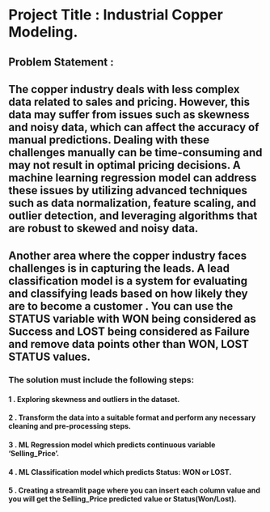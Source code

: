 # Project Title : Industrial Copper Modeling. 

## Problem Statement :
## The copper industry deals with less complex data related to sales and pricing. However, this data may suffer from issues such as skewness and noisy data, which can affect the accuracy of manual predictions. Dealing with these challenges manually can be time-consuming and may not result in optimal pricing decisions. A machine learning regression model can address these issues by utilizing advanced techniques such as data normalization, feature scaling, and outlier detection, and leveraging algorithms that are robust to skewed and noisy data. 
## Another area where the copper industry faces challenges is in capturing the leads. A lead classification model is a system for evaluating and classifying leads based on how likely they are to become a customer . You can use the STATUS variable with WON being considered as Success and LOST being considered as Failure and remove data points other than WON, LOST STATUS values.

### The solution must include the following steps:
#### 1 . Exploring skewness and outliers in the dataset.
#### 2 . Transform the data into a suitable format and perform any necessary cleaning and pre-processing steps.
#### 3 . ML Regression model which predicts continuous variable ‘Selling_Price’.
#### 4 . ML Classification model which predicts Status: WON or LOST.
#### 5 . Creating a streamlit page where you can insert each column value and you will get the Selling_Price predicted value or Status(Won/Lost).
